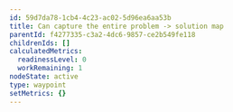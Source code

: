 ```yaml
---
id: 59d7da78-1cb4-4c23-ac02-5d96ea6aa53b
title: Can capture the entire problem -> solution map
parentId: f4277335-c3a2-4dc6-9857-ce2b549fe118
childrenIds: []
calculatedMetrics:
  readinessLevel: 0
  workRemaining: 1
nodeState: active
type: waypoint
setMetrics: {}
---
```

